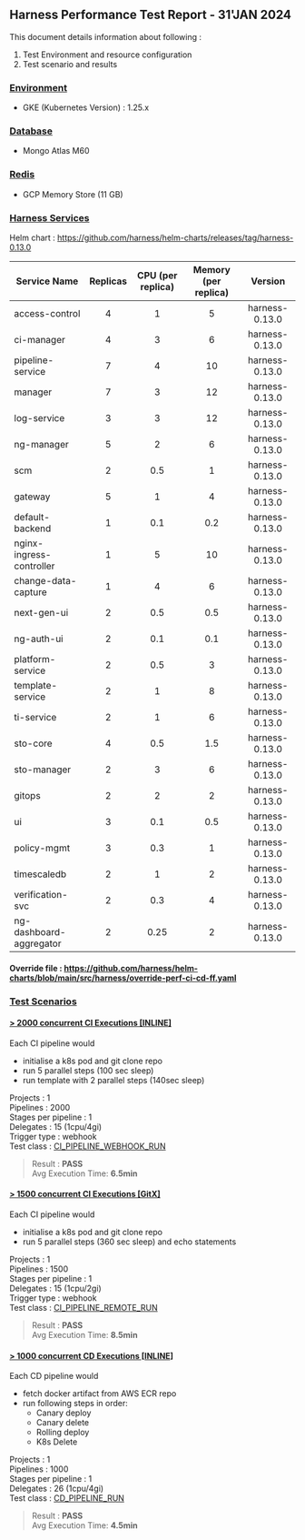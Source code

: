 
## Harness Performance Test Report - 31'JAN 2024

This document details information about following :
1. Test Environment and resource configuration
2. Test scenario and results

### [Environment](#)
- GKE (Kubernetes Version) : 1.25.x 

### [Database](#)
- Mongo Atlas M60

### [Redis](#)
- GCP Memory Store (11 GB)

### [Harness Services](#)

Helm chart : https://github.com/harness/helm-charts/releases/tag/harness-0.13.0

| Service Name             | Replicas | CPU (per replica) | Memory (per replica) |    Version     |
|--------------------------|:--------:|:-----------------:|:--------------------:|:--------------:|
| access-control           |    4     |         1         |          5           | harness-0.13.0 |
| ci-manager               |    4     |         3         |          6           | harness-0.13.0 |
| pipeline-service         |    7     |         4         |          10          | harness-0.13.0 |
| manager                  |    7     |         3         |          12          | harness-0.13.0 |
| log-service              |    3     |         3         |          12          | harness-0.13.0 |
| ng-manager               |    5     |         2         |          6           | harness-0.13.0 |
| scm                      |    2     |        0.5        |          1           | harness-0.13.0 |
| gateway                  |    5     |         1         |          4           | harness-0.13.0 |
| default-backend          |    1     |        0.1        |         0.2          | harness-0.13.0 |
| nginx-ingress-controller |    1     |         5         |          10          | harness-0.13.0 |
| change-data-capture      |    1     |         4         |          6           | harness-0.13.0 |
| next-gen-ui              |    2     |        0.5        |         0.5          | harness-0.13.0 |
| ng-auth-ui               |    2     |        0.1        |         0.1          | harness-0.13.0 |
| platform-service         |    2     |        0.5        |          3           | harness-0.13.0 |
| template-service         |    2     |         1         |          8           | harness-0.13.0 |
| ti-service               |    2     |         1         |          6           | harness-0.13.0 |
| sto-core                 |    4     |        0.5        |         1.5          | harness-0.13.0 |
| sto-manager              |    2     |         3         |          6           | harness-0.13.0 |
| gitops                   |    2     |         2         |          2           | harness-0.13.0 |
| ui                       |    3     |        0.1        |         0.5          | harness-0.13.0 |
| policy-mgmt              |    3     |        0.3        |          1           | harness-0.13.0 |
| timescaledb              |    2     |         1         |          2           | harness-0.13.0 |
| verification-svc         |    2     |        0.3        |          4           | harness-0.13.0 |
| ng-dashboard-aggregator  |    2     |       0.25        |          2           | harness-0.13.0 |

#### Override file : https://github.com/harness/helm-charts/blob/main/src/harness/override-perf-ci-cd-ff.yaml

### [Test Scenarios](#)
  
#### [ >  2000 concurrent CI Executions [INLINE]](#)
Each CI pipeline would 
- initialise a k8s pod and git clone repo  
- run 5 parallel steps (100 sec sleep)
- run template with 2 parallel steps (140sec sleep)

Projects : 1  
Pipelines : 2000  
Stages per pipeline : 1  
Delegates : 15 (1cpu/4gi)  
Trigger type : webhook  
Test class : [CI_PIPELINE_WEBHOOK_RUN](./locust_tasks/ci_pipeline_webhook_run.py)

> Result : **PASS**  
Avg Execution Time: **6.5min**
  
#### [ >  1500 concurrent CI Executions [GitX]](#)
Each CI pipeline would 
- initialise a k8s pod and git clone repo
- run 5 parallel steps (360 sec sleep) and echo statements

Projects : 1  
Pipelines : 1500  
Stages per pipeline : 1  
Delegates : 15 (1cpu/2gi)  
Trigger type : webhook  
Test class : [CI_PIPELINE_REMOTE_RUN](./locust_tasks/ci_pipeline_remote_run.py)

> Result : **PASS**  
Avg Execution Time: **8.5min**
  
#### [ >  1000 concurrent CD Executions [INLINE]](#)
Each CD pipeline would 
- fetch docker artifact from AWS ECR repo
- run following steps in order:
   - Canary deploy
   - Canary delete
   - Rolling deploy
   - K8s Delete

Projects : 1  
Pipelines : 1000  
Stages per pipeline : 1   
Delegates : 26 (1cpu/4gi)  
Test class : [CD_PIPELINE_RUN](./locust_tasks/cd_pipeline_run.py)

> Result : **PASS**  
Avg Execution Time: **4.5min**

